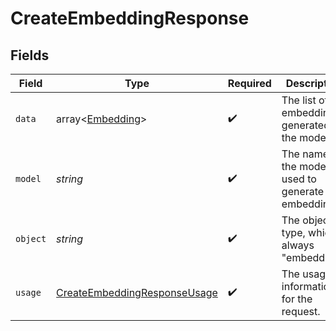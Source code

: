 # CreateEmbeddingResponse


## Fields

| Field                                                                               | Type                                                                                | Required                                                                            | Description                                                                         |
| ----------------------------------------------------------------------------------- | ----------------------------------------------------------------------------------- | ----------------------------------------------------------------------------------- | ----------------------------------------------------------------------------------- |
| `data`                                                                              | array<[Embedding](../../models/shared/Embedding.md)>                                | :heavy_check_mark:                                                                  | The list of embeddings generated by the model.                                      |
| `model`                                                                             | *string*                                                                            | :heavy_check_mark:                                                                  | The name of the model used to generate the embedding.                               |
| `object`                                                                            | *string*                                                                            | :heavy_check_mark:                                                                  | The object type, which is always "embedding".                                       |
| `usage`                                                                             | [CreateEmbeddingResponseUsage](../../models/shared/CreateEmbeddingResponseUsage.md) | :heavy_check_mark:                                                                  | The usage information for the request.                                              |